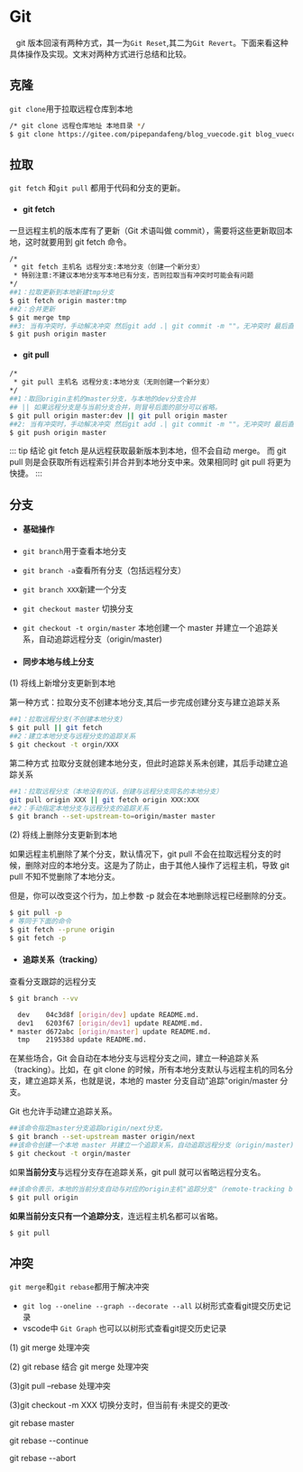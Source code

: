 # Git

&nbsp;&nbsp; git 版本回滚有两种方式，其一为`Git Reset`,其二为`Git Revert`。下面来看这种具体操作及实现。文末对两种方式进行总结和比较。

## 克隆

`git clone`用于拉取远程仓库到本地

```bash
/* git clone 远程仓库地址 本地目录 */
$ git clone https://gitee.com/pipepandafeng/blog_vuecode.git blog_vuecode_local
```

## 拉取

`git fetch` 和`git pull` 都用于代码和分支的更新。

- <h4>git fetch</h4>

一旦远程主机的版本库有了更新（Git 术语叫做 commit），需要将这些更新取回本地，这时就要用到 git fetch 命令。

```bash
/*
 * git fetch 主机名 远程分支:本地分支（创建一个新分支）
 * 特别注意:不建议本地分支写本地已有分支，否则拉取当有冲突时可能会有问题
*/
##1：拉取更新到本地新建tmp分支
$ git fetch origin master:tmp
##2：合并更新
$ git merge tmp
##3: 当有冲突时，手动解决冲突 然后git add .| git commit -m ""。无冲突时 最后直接push
$ git push origin master
```

- <h4>git pull</h4>

```bash
/*
 * git pull 主机名 远程分支:本地分支（无则创建一个新分支）
*/
##1：取回origin主机的master分支，与本地的dev分支合并
## || 如果远程分支是与当前分支合并，则冒号后面的部分可以省略。
$ git pull origin master:dev || git pull origin master
##2: 当有冲突时，手动解决冲突 然后git add .| git commit -m ""。无冲突时 最后直接push
$ git push origin master
```

::: tip 结论
git fetch 是从远程获取最新版本到本地，但不会自动 merge。
而 git pull 则是会获取所有远程索引并合并到本地分支中来。效果相同时 git pull 将更为快捷。
:::

## 分支

- <h4>基础操作</h4>

- `git branch`用于查看本地分支
- `git branch -a`查看所有分支（包括远程分支）
- `git branch XXX`新建一个分支
- `git checkout master` 切换分支
- `git checkout -t orgin/master` 本地创建一个 master 并建立一个追踪关系，自动追踪远程分支（origin/master)

- <h4>同步本地与线上分支</h4>

(1) 将线上新增分支更新到本地

第一种方式：拉取分支不创建本地分支,其后一步完成创建分支与建立追踪关系

```bash
##1：拉取远程分支(不创建本地分支)
$ git pull || git fetch
##2：建立本地分支与远程分支的追踪关系
$ git checkout -t orgin/XXX
```

第二种方式 拉取分支就创建本地分支，但此时追踪关系未创建，其后手动建立追踪关系

```bash
##1：拉取远程分支（本地没有的话，创建与远程分支同名的本地分支）
git pull origin XXX || git fetch origin XXX:XXX
##2：手动指定本地分支与远程分支的追踪关系
$ git branch --set-upstream-to=origin/master master
```

(2) 将线上删除分支更新到本地

如果远程主机删除了某个分支，默认情况下，git pull 不会在拉取远程分支的时候，删除对应的本地分支。这是为了防止，由于其他人操作了远程主机，导致 git pull 不知不觉删除了本地分支。

但是，你可以改变这个行为，加上参数 -p 就会在本地删除远程已经删除的分支。

```bash
$ git pull -p
# 等同于下面的命令
$ git fetch --prune origin
$ git fetch -p
```

- <h4>追踪关系（tracking）</h4>

查看分支跟踪的远程分支

```bash
$ git branch --vv

  dev    04c3d8f [origin/dev] update README.md.
  dev1   6203f67 [origin/dev1] update README.md.
* master d672abc [origin/master] update README.md.
  tmp    219538d update README.md.

```

在某些场合，Git 会自动在本地分支与远程分支之间，建立一种追踪关系（tracking）。比如，在 git clone 的时候，所有本地分支默认与远程主机的同名分支，建立追踪关系，也就是说，本地的 master 分支自动"追踪"origin/master 分支。

Git 也允许手动建立追踪关系。

```bash
##该命令指定master分支追踪origin/next分支。
$ git branch --set-upstream master origin/next
##该命令创建一个本地 master 并建立一个追踪关系，自动追踪远程分支（origin/master)
$ git checkout -t orgin/master
```

如果<b>当前分支</b>与远程分支存在追踪关系，git pull 就可以省略远程分支名。

```bash
##该命令表示，本地的当前分支自动与对应的origin主机"追踪分支"（remote-tracking branch）进行合并。
$ git pull origin
```

<b>如果当前分支只有一个追踪分支</b>，连远程主机名都可以省略。

```bash
$ git pull
```

## 冲突

 `git merge`和`git rebase`都用于解决冲突

- `git log --oneline --graph --decorate --all` 以树形式查看git提交历史记录
- vscode中 `Git Graph` 也可以以树形式查看git提交历史记录

(1) git merge 处理冲突

(2) git rebase 结合 git merge  处理冲突

(3)git pull –rebase 处理冲突

(3)git checkout -m XXX 切换分支时，但当前有·未提交的更改·

git rebase master 

git rebase --continue

git rebase --abort
